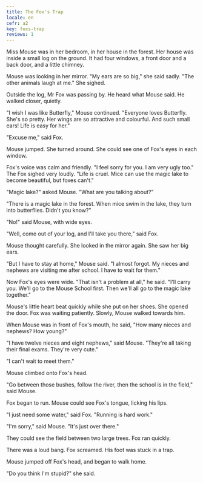 ```yaml
---
title: The Fox's Trap
locale: en
cefr: a2
key: foxs-trap
reviews: 1
---
```


Miss Mouse was in her bedroom, in her house in the forest. Her house was inside a small log on the ground. It had four windows, a front door and a back door, and a little chimney.

Mouse was looking in her mirror. "My ears are so big," she said sadly. "The other animals laugh at me." She sighed.

Outside the log, Mr Fox was passing by. He heard what Mouse said. He walked closer, quietly.

"I wish I was like Butterfly," Mouse continued. "Everyone loves Butterfly. She's so pretty. Her wings are so attractive and colourful. And such small ears! Life is easy for her."

"Excuse me," said Fox.

Mouse jumped. She turned around. She could see one of Fox's eyes in each window.

Fox's voice was calm and friendly. "I feel sorry for you. I am very ugly too." The Fox sighed very loudly. "Life is cruel. Mice can use the magic lake to become beautiful, but foxes can't."

"Magic lake?" asked Mouse. "What are you talking about?"

"There is a magic lake in the forest. When mice swim in the lake, they turn into butterflies. Didn't you know?"

"No!" said Mouse, with wide eyes.

"Well, come out of your log, and I'll take you there," said Fox.

Mouse thought carefully. She looked in the mirror again. She saw her big ears.

"But I have to stay at home," Mouse said. "I almost forgot. My nieces and nephews are visiting me after school. I have to wait for them."

Now Fox's eyes were wide. "That isn't a problem at all," he said. "I'll carry you. We'll go to the Mouse School first. Then we'll all go to the magic lake together."

Mouse's little heart beat quickly while she put on her shoes. She opened the door. Fox was waiting patiently. Slowly, Mouse walked towards him.

When Mouse was in front of Fox's mouth, he said, "How many nieces and nephews? How young?"

"I have twelve nieces and eight nephews," said Mouse. "They're all taking their final exams. They're very cute."

"I can't wait to meet them."

Mouse climbed onto Fox's head.

"Go between those bushes, follow the river, then the school is in the field," said Mouse.

Fox began to run. Mouse could see Fox's tongue, licking his lips.

"I just need some water," said Fox. "Running is hard work."

"I'm sorry," said Mouse. "It's just over there."

They could see the field between two large trees. Fox ran quickly.

There was a loud bang. Fox screamed. His foot was stuck in a trap.

Mouse jumped off Fox's head, and began to walk home.

"Do you think I'm stupid?" she said.